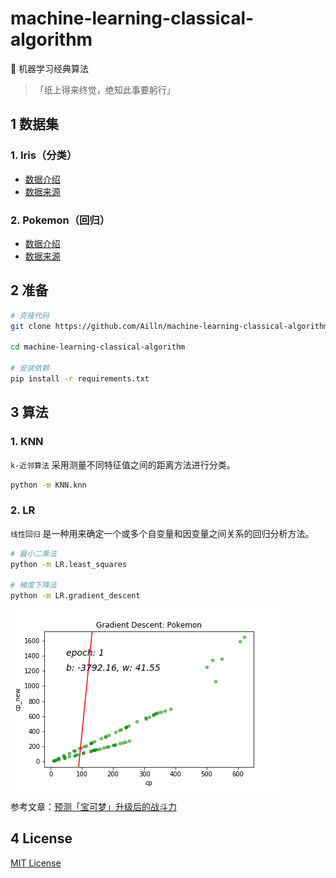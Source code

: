 # machine-learning-classical-algorithm

🧠 机器学习经典算法

> 「纸上得来终觉，绝知此事要躬行」

## 1 数据集

### 1. Iris（分类）

- [数据介绍](https://www.v2ai.cn/ml/2018/06/30/ML-3.html)
- [数据来源](https://archive.ics.uci.edu/ml/datasets/iris)

### 2. Pokemon（回归）

- [数据介绍](https://www.v2ai.cn/ml/2019/04/25/ML-10.html)
- [数据来源](https://www.openintro.org/stat/data/?data=pokemon)

## 2 准备

```bash
# 克隆代码
git clone https://github.com/Ailln/machine-learning-classical-algorithm.git

cd machine-learning-classical-algorithm

# 安装依赖
pip install -r requirements.txt
```

## 3 算法

### 1. KNN

`k-近邻算法` 采用测量不同特征值之间的距离方法进行分类。

```bash
python -m KNN.knn
```

### 2. LR

`线性回归` 是一种用来确定一个或多个自变量和因变量之间关系的回归分析方法。

```bash
# 最小二乘法
python -m LR.least_squares

# 梯度下降法
python -m LR.gradient_descent
```

![](./src/pokemon-gradient-descent.gif)

参考文章：[预测「宝可梦」升级后的战斗力](https://www.v2ai.cn/ml/2018/08/31/ML-6.html)

## 4 License

[MIT License](./LICENSE)
